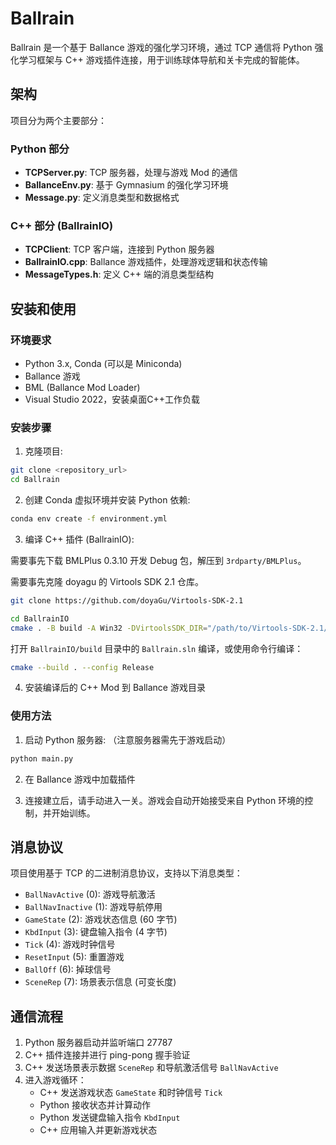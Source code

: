 # Ballrain

Ballrain 是一个基于 Ballance 游戏的强化学习环境，通过 TCP 通信将 Python 强化学习框架与 C++ 游戏插件连接，用于训练球体导航和关卡完成的智能体。

## 架构

项目分为两个主要部分：

### Python 部分
- **TCPServer.py**: TCP 服务器，处理与游戏 Mod 的通信
- **BallanceEnv.py**: 基于 Gymnasium 的强化学习环境
- **Message.py**: 定义消息类型和数据格式

### C++ 部分 (BallrainIO)
- **TCPClient**: TCP 客户端，连接到 Python 服务器
- **BallrainIO.cpp**: Ballance 游戏插件，处理游戏逻辑和状态传输
- **MessageTypes.h**: 定义 C++ 端的消息类型结构

## 安装和使用

### 环境要求
- Python 3.x, Conda (可以是 Miniconda)
- Ballance 游戏
- BML (Ballance Mod Loader)
- Visual Studio 2022，安装桌面C++工作负载

### 安装步骤

1. 克隆项目:
```bash
git clone <repository_url>
cd Ballrain
```

2. 创建 Conda 虚拟环境并安装 Python 依赖:
```bash
conda env create -f environment.yml
```

3. 编译 C++ 插件 (BallrainIO):

需要事先下载 BMLPlus 0.3.10 开发 Debug 包，解压到 `3rdparty/BMLPlus`。

需要事先克隆 doyagu 的 Virtools SDK 2.1 仓库。

```bash
git clone https://github.com/doyaGu/Virtools-SDK-2.1
```

```bash
cd BallrainIO
cmake . -B build -A Win32 -DVirtoolsSDK_DIR="/path/to/Virtools-SDK-2.1/CMake"
```

打开 `BallrainIO/build` 目录中的 `Ballrain.sln` 编译，或使用命令行编译：

```bash
cmake --build . --config Release
```

4. 安装编译后的 C++ Mod 到 Ballance 游戏目录

### 使用方法

1. 启动 Python 服务器: （注意服务器需先于游戏启动）
```python
python main.py
```

2. 在 Ballance 游戏中加载插件

3. 连接建立后，请手动进入一关。游戏会自动开始接受来自 Python 环境的控制，并开始训练。

## 消息协议

项目使用基于 TCP 的二进制消息协议，支持以下消息类型：

- `BallNavActive` (0): 游戏导航激活
- `BallNavInactive` (1): 游戏导航停用
- `GameState` (2): 游戏状态信息 (60 字节)
- `KbdInput` (3): 键盘输入指令 (4 字节)
- `Tick` (4): 游戏时钟信号
- `ResetInput` (5): 重置游戏
- `BallOff` (6): 掉球信号
- `SceneRep` (7): 场景表示信息 (可变长度)

## 通信流程

1. Python 服务器启动并监听端口 27787
2. C++ 插件连接并进行 ping-pong 握手验证
3. C++ 发送场景表示数据 `SceneRep` 和导航激活信号 `BallNavActive`
4. 进入游戏循环：
   - C++ 发送游戏状态 `GameState` 和时钟信号 `Tick`
   - Python 接收状态并计算动作
   - Python 发送键盘输入指令 `KbdInput`
   - C++ 应用输入并更新游戏状态
